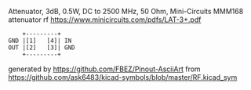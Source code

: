 Attenuator, 3dB, 0.5W, DC to 2500 MHz, 50 Ohm, Mini-Circuits MMM168
attenuator rf
https://www.minicircuits.com/pdfs/LAT-3+.pdf


	    +---------+
	GND |[1]   [4]| IN
	OUT |[2]   [3]| GND
	    +---------+


generated by https://github.com/FBEZ/Pinout-AsciiArt from https://github.com/ask6483/kicad-symbols/blob/master/RF.kicad_sym